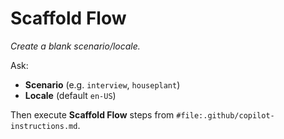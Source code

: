 # Scaffold Flow
_Create a blank scenario/locale._

Ask:
* **Scenario** (e.g. `interview`, `houseplant`)
* **Locale**   (default `en-US`)

Then execute **Scaffold Flow** steps from
`#file:.github/copilot-instructions.md`.
